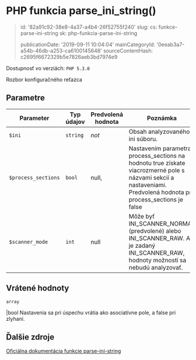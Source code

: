 PHP funkcia parse_ini_string()
==============================

> id: '82a91c92-38e8-4a37-a4b4-26f52755f240'
> slug:
> 	cs: funkce-parse-ini-string
> 	sk: php-funkcia-parse-ini-string
> 
> publicationDate: '2019-09-11 10:04:04'
> mainCategoryId: '0eeab3a7-a54b-46db-a253-ca6100145648'
> sourceContentHash: c2695f6672329b5e7826aeb3bd7974e9

Dostupnosť vo verziách: `PHP 5.3.0`

Rozbor konfiguračného reťazca


Parametre
--------------

| Parameter | Typ údajov | Predvolená hodnota | Poznámka |
|-----|-----|-----|-----|
| `$ini` | `string` | *not* | Obsah analyzovaného ini súboru. |
| `$process_sections` | `bool` | null, | Nastavením parametra process_sections na hodnotu true získate viacrozmerné pole s názvami sekcií a nastaveniami. Predvolená hodnota pre process_sections je false |
| `$scanner_mode` | `int` | null | Môže byť INI_SCANNER_NORMAL (predvolené) alebo INI_SCANNER_RAW. Ak je zadaný INI_SCANNER_RAW, hodnoty možností sa nebudú analyzovať.


Vrátené hodnoty
----------------

`array`

|bool Nastavenia sa pri úspechu vrátia ako asociatívne pole,
a false pri zlyhaní.

Ďalšie zdroje
------------

[Oficiálna dokumentácia funkcie parse-ini-string](https://www.php.net/manual/en/function.parse-ini-string.php)
